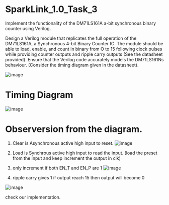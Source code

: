 # SparkLink_1.0_Task_3
Implement the functionality of the DM71LS161A a-bit synchronous binary counter using Verilog.


Design a Verilog module that replicates the full operation of the DM71LS161A, a Synchronous 4-bit Binary Counter IC. The module should be able to load, enable, and count in binary from O to 15 following clock pulses while providing counter outputs and ripple carry outputs (See the datasheet provided). Ensure that the Verilog code accurately models the DM71LS161Ns behaviour. (Consider the timing diagram given in the datasheet).


![image](https://github.com/CroosJJSE/SparkLink_1.0_Task_3/assets/141708783/e3056b11-5e7f-4ef9-86b9-56481f08dd9d)

# Timing Diagram
![image](https://github.com/CroosJJSE/SparkLink_1.0_Task_3/assets/141708783/8f9c0d80-cb68-4751-8162-e1465c1141b0)


# Observersion from the diagram.
1. Clear is Asynchronous active high input to reset.
![image](https://github.com/CroosJJSE/SparkLink_1.0_Task_3/assets/141708783/d31f0548-e66a-4f8f-9759-49673bcf1d8b)


2. Load is Synchrous active high input to read the input. (load the preset from the input and keep increment the output in clk)
3. only increment if both EN_T and EN_P are 1
![image](https://github.com/CroosJJSE/SparkLink_1.0_Task_3/assets/141708783/0c1576be-a399-4910-acf7-f139f4cc2ed7)


4. ripple carry gives 1 if output reach 15 then output will become 0
   

![image](https://github.com/CroosJJSE/SparkLink_1.0_Task_3/assets/141708783/9ae24413-293c-4486-81e7-53f1294c0f84)


check our implementation.
